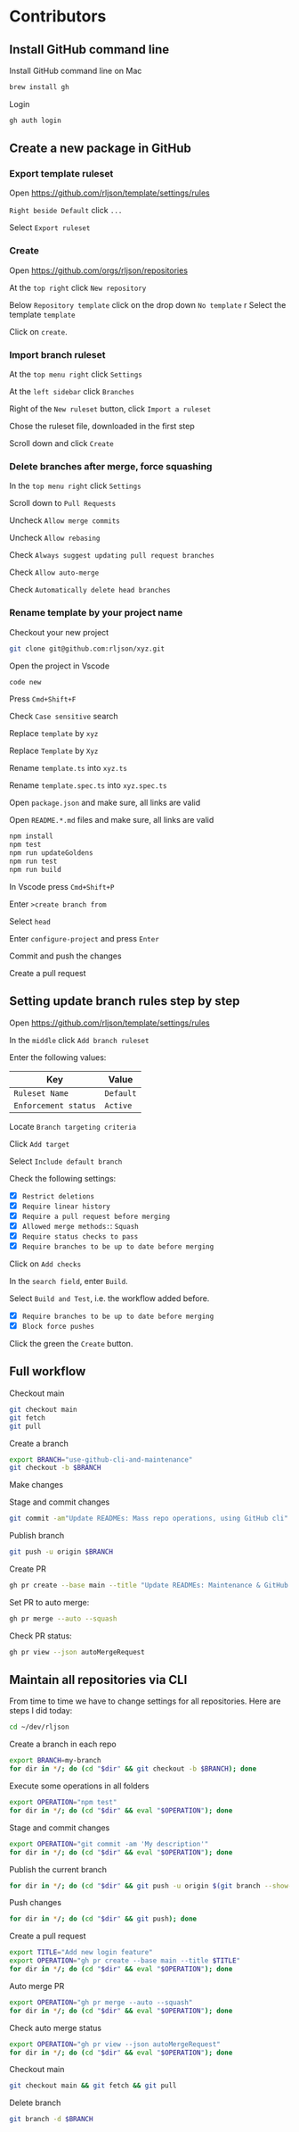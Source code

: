 <!--

-->

# Contributors

## Install GitHub command line

Install GitHub command line on Mac

```bash
brew install gh
```

Login

```bash
gh auth login
```

## Create a new package in GitHub

### Export template ruleset

Open <https://github.com/rljson/template/settings/rules>

`Right beside Default` click `...`

Select `Export ruleset`

### Create

Open <https://github.com/orgs/rljson/repositories>

At the `top right` click `New repository`

Below `Repository template` click on the drop down `No template`
r
Select the template `template`

Click on `create`.

### Import branch ruleset

At the `top menu right` click `Settings`

At the `left sidebar` click `Branches`

Right of the `New ruleset` button, click `Import a ruleset`

Chose the ruleset file, downloaded in the first step

Scroll down and click `Create`

### Delete branches after merge, force squashing

In the `top menu right` click `Settings`

Scroll down to `Pull Requests`

Uncheck `Allow merge commits`

Uncheck `Allow rebasing`

Check `Always suggest updating pull request branches`

Check `Allow auto-merge`

Check `Automatically delete head branches`

### Rename template by your project name

Checkout your new project

```bash
git clone git@github.com:rljson/xyz.git
```

Open the project in Vscode

```bash
code new
```

Press `Cmd+Shift+F`

Check `Case sensitive` search

Replace `template` by `xyz`

Replace `Template` by `Xyz`

Rename `template.ts` into `xyz.ts`

Rename `template.spec.ts` into `xyz.spec.ts`

Open `package.json` and make sure, all links are valid

Open `README.*.md` files and make sure, all links are valid

```bash
npm install
npm test
npm run updateGoldens
npm run test
npm run build
```

In Vscode press `Cmd+Shift+P`

Enter `>create branch from`

Select `head`

Enter `configure-project` and press `Enter`

Commit and push the changes

Create a pull request

## Setting update branch rules step by step

Open <https://github.com/rljson/template/settings/rules>

In the `middle` click `Add branch ruleset`

Enter the following values:

| Key                  | Value     |
| -------------------- | --------- |
| `Ruleset Name`       | `Default` |
| `Enforcement status` | `Active`  |

Locate `Branch targeting criteria`

Click `Add target`

Select `Include default branch`

Check the following settings:

- [x] `Restrict deletions`
- [x] `Require linear history`
- [x] `Require a pull request before merging`
- [x] `Allowed merge methods:`: `Squash`
- [x] `Require status checks to pass`
- [x] `Require branches to be up to date before merging`

Click on `Add checks`

In the `search field`, enter `Build`.

Select `Build and Test`, i.e. the workflow added before.

- [x] `Require branches to be up to date before merging`
- [x] `Block force pushes`

Click the green the `Create` button.

## Full workflow

Checkout main

```bash
git checkout main
git fetch
git pull
```

Create a branch

```bash
export BRANCH="use-github-cli-and-maintenance"
git checkout -b $BRANCH
```

Make changes

Stage and commit changes

```bash
git commit -am"Update READMEs: Mass repo operations, using GitHub cli"
```

Publish branch

```bash
git push -u origin $BRANCH
```

Create PR

```bash
gh pr create --base main --title "Update READMEs: Maintenance & GitHub CLI" --body ""
```

Set PR to auto merge:

```bash
gh pr merge --auto --squash
```

Check PR status:

```bash
gh pr view --json autoMergeRequest
```

## Maintain all repositories via CLI

From time to time we have to change settings for all repositories. Here
are steps I did today:

```bash
cd ~/dev/rljson
```

Create a branch in each repo

```bash
export BRANCH=my-branch
for dir in */; do (cd "$dir" && git checkout -b $BRANCH); done
```

Execute some operations in all folders

```bash
export OPERATION="npm test"
for dir in */; do (cd "$dir" && eval "$OPERATION"); done
```

Stage and commit changes

```bash
export OPERATION="git commit -am 'My description'"
for dir in */; do (cd "$dir" && eval "$OPERATION"); done
```

Publish the current branch

```bash
for dir in */; do (cd "$dir" && git push -u origin $(git branch --show-current)); done
```

Push changes

```bash
for dir in */; do (cd "$dir" && git push); done
```

Create a pull request

```bash
export TITLE="Add new login feature"
export OPERATION="gh pr create --base main --title $TITLE"
for dir in */; do (cd "$dir" && eval "$OPERATION"); done
```

Auto merge PR

```bash
export OPERATION="gh pr merge --auto --squash"
for dir in */; do (cd "$dir" && eval "$OPERATION"); done
```

Check auto merge status

```bash
export OPERATION="gh pr view --json autoMergeRequest"
for dir in */; do (cd "$dir" && eval "$OPERATION"); done
```

Checkout main

```bash
git checkout main && git fetch && git pull
```

Delete branch

```bash
git branch -d $BRANCH
```
